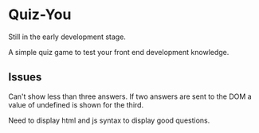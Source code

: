 # Quiz-You

Still in the early development stage.

A simple quiz game to test your front end development knowledge. 

## Issues

Can't show less than three answers. If two answers are sent to the DOM a value of undefined is shown for the third.

Need to display html and js syntax to display good questions.